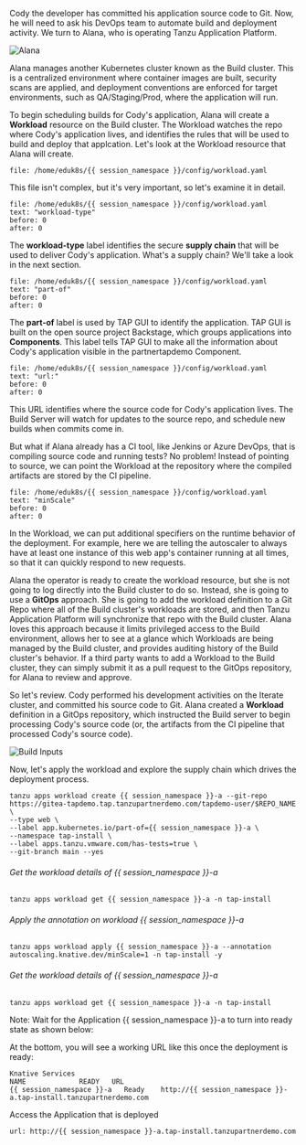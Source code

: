 Cody the developer has committed his application source code to Git. Now, he will need to ask his DevOps team to automate build and deployment activity. We turn to Alana, who is operating Tanzu Application Platform.

![Alana](images/alana.png)

Alana manages another Kubernetes cluster known as the Build cluster. This is a centralized environment where container images are built, security scans are applied, and deployment conventions are enforced for target environments, such as QA/Staging/Prod, where the application will run.

To begin scheduling builds for Cody's application, Alana will create a **Workload** resource on the Build cluster. The Workload watches the repo where Cody's application lives, and identifies the rules that will be used to build and deploy that applcation. Let's look at the Workload resource that Alana will create.

```editor:open-file
file: /home/eduk8s/{{ session_namespace }}/config/workload.yaml
```

This file isn't complex, but it's very important, so let's examine it in detail.

```editor:select-matching-text
file: /home/eduk8s/{{ session_namespace }}/config/workload.yaml
text: "workload-type"
before: 0
after: 0
```

The **workload-type** label identifies the secure **supply chain** that will be used to deliver Cody's application. What's a supply chain? We'll take a look in the next section.

```editor:select-matching-text
file: /home/eduk8s/{{ session_namespace }}/config/workload.yaml
text: "part-of"
before: 0
after: 0
```

The **part-of** label is used by TAP GUI to identify the application. TAP GUI is built on the open source project Backstage, which groups applications into **Components**. This label tells TAP GUI to make all the information about Cody's application visible in the partnertapdemo Component.

```editor:select-matching-text
file: /home/eduk8s/{{ session_namespace }}/config/workload.yaml
text: "url:"
before: 0
after: 0
```

This URL identifies where the source code for Cody's application lives. The Build Server will watch for updates to the source repo, and schedule new builds when commits come in.

But what if Alana already has a CI tool, like Jenkins or Azure DevOps, that is compiling source code and running tests? No problem! Instead of pointing to source, we can point the Workload at the repository where the compiled artifacts are stored by the CI pipeline.

```editor:select-matching-text
file: /home/eduk8s/{{ session_namespace }}/config/workload.yaml
text: "minScale"
before: 0
after: 0
```

In the Workload, we can put additional specifiers on the runtime behavior of the deployment. For example, here we are telling the autoscaler to always have at least one instance of this web app's container running at all times, so that it can quickly respond to new requests.

Alana the operator is ready to create the workload resource, but she is not going to log directly into the Build cluster to do so. Instead, she is going to use a **GitOps** approach. She is going to add the workload definition to a Git Repo where all of the Build cluster's workloads are stored, and then Tanzu Application Platform will synchronize that repo with the Build cluster. Alana loves this approach because it limits privileged access to the Build environment, allows her to see at a glance which Workloads are being managed by the Build cluster, and provides auditing history of the Build cluster's behavior. If a third party wants to add a Workload to the Build cluster, they can simply submit it as a pull request to the GitOps repository, for Alana to review and approve.

So let's review. Cody performed his development activities on the Iterate cluster, and committed his source code to Git. Alana created a **Workload** definition in a GitOps repository, which instructed the Build server to begin processing Cody's source code (or, the artifacts from the CI pipeline that processed Cody's source code).

![Build Inputs](images/build-inputs.png)


Now, let's apply the workload and explore the supply chain which drives the deployment process.

```execute-1 
tanzu apps workload create {{ session_namespace }}-a --git-repo https://gitea-tapdemo.tap.tanzupartnerdemo.com/tapdemo-user/$REPO_NAME \
--type web \
--label app.kubernetes.io/part-of={{ session_namespace }}-a \
--namespace tap-install \
--label apps.tanzu.vmware.com/has-tests=true \
--git-branch main --yes
```

###### Get the workload details of {{ session_namespace }}-a

```execute-2 
tanzu apps workload get {{ session_namespace }}-a -n tap-install
```

###### Apply the annotation on workload {{ session_namespace }}-a 

```execute
tanzu apps workload apply {{ session_namespace }}-a --annotation autoscaling.knative.dev/minScale=1 -n tap-install -y
```

###### Get the workload details of {{ session_namespace }}-a

```execute-2 
tanzu apps workload get {{ session_namespace }}-a -n tap-install
```

Note: Wait for the Application {{ session_namespace }}-a to turn into ready state as shown below: 

At the bottom, you will see a working URL like this once the deployment is ready:

```
Knative Services
NAME             READY   URL
{{ session_namespace }}-a   Ready    http://{{ session_namespace }}-a.tap-install.tanzupartnerdemo.com
```

Access the Application that is deployed

```dashboard:open-url
url: http://{{ session_namespace }}-a.tap-install.tanzupartnerdemo.com
```

